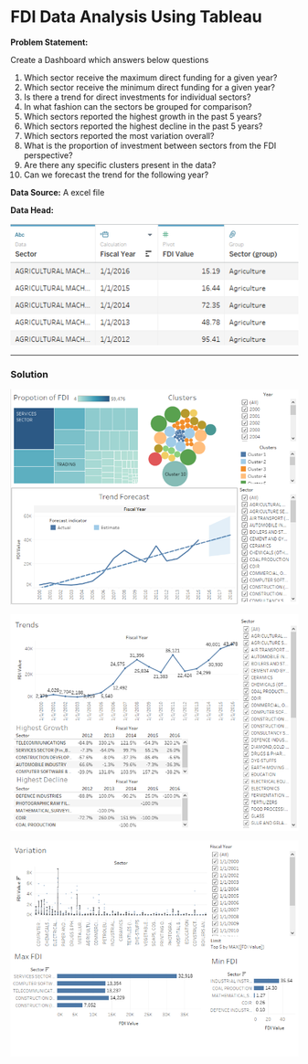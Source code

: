 # FDI Data Analysis Using Tableau
**Problem Statement:**

Create a Dashboard which answers below questions

1.   Which sector receive the maximum direct funding for a given year? 
2.   Which sector receive the minimum direct funding for a given year?
3.   Is there a trend for direct investments for individual sectors?
4.   In what fashion can the sectors be grouped for comparison?
5.   Which sectors reported the highest growth in the past 5 years?
6.   Which sectors reported the highest decline in the past 5 years?
7.   Which sectors reported the most variation overall?
8.   What is the proportion of investment between sectors from the FDI perspective?
9.   Are there any specific clusters present in the data?
10.  Can we forecast the trend for the following year?


**Data Source:**
A excel file

**Data Head:**

![Photo.jpeg](https://raw.githubusercontent.com/tariqmhmd5/FDI-Analysis-Tableau/main/Images/DataHead.png)

---

### **Solution**
 

![Photo.jpeg](https://raw.githubusercontent.com/tariqmhmd5/FDI-Analysis-Tableau/main/Images/Dashboard%201.png)

![Photo.jpeg](https://raw.githubusercontent.com/tariqmhmd5/FDI-Analysis-Tableau/main/Images/Dashboard%202.png)

![Photo.jpeg](https://raw.githubusercontent.com/tariqmhmd5/FDI-Analysis-Tableau/main/Images/Dashboard%203.png)

